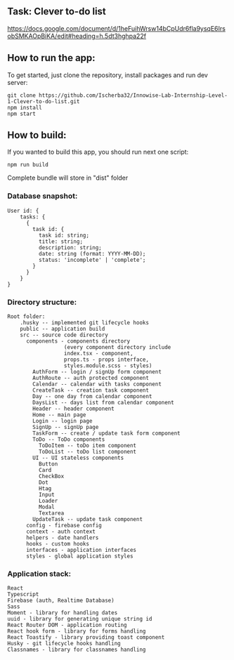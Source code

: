 ## Task: Clever to-do list
https://docs.google.com/document/d/1heFuihWrsw14bCpUdr6fla9ysqE6IrsobSMKAOpBiKA/edit#heading=h.5dt3hghpa22f

## How to run the app:

To get started, just clone the repository, install packages and run dev server:

    git clone https://github.com/Ischerba32/Innowise-Lab-Internship-Level-1-Clever-to-do-list.git
    npm install
    npm start

## How to build:

If you wanted to build this app, you should run next one script:

    npm run build
Complete bundle will store in "dist" folder

### Database snapshot:
    User id: {
        tasks: {
          {
            task id: {
              task id: string;
              title: string;
              description: string;
              date: string (format: YYYY-MM-DD);
              status: 'incomplete' | 'complete';
            }
          }
        }
    }
### Directory structure:
    Root folder:
        .husky -- implemented git lifecycle hooks
        public -- application build
        src -- source code directory
          components - components directory
                      (every component directory include
                      index.tsx - component,
                      props.ts - props interface,
                      styles.module.scss - styles)
            AuthForm -- login / signUp form component
            AuthRoute -- auth protected component
            Calendar -- calendar with tasks component
            CreateTask -- creation task component
            Day -- one day from calendar component
            DaysList -- days list from calendar component
            Header -- header component
            Home -- main page
            Login -- login page
            SignUp -- signUp page
            TaskForm -- create / update task form component
            ToDo -- ToDo components
              ToDoItem -- toDo item component
              ToDoList -- toDo list component
            UI -- UI stateless components
              Button
              Card
              CheckBox
              Dot
              Htag
              Input
              Loader
              Modal
              Textarea
            UpdateTask -- update task component
          config - firebase config
          context - auth context
          helpers - date handlers
          hooks - custom hooks
          interfaces - application interfaces
          styles - global application styles

### Application stack:
    React
    Typescript
    Firebase (auth, Realtime Database)
    Sass
    Moment - library for handling dates
    uuid - library for generating unique string id
    React Router DOM - application routing
    React hook form - library for forms handling
    React Toastify - library providing toast component
    Husky - git lifecycle hooks handling
    Classnames - library for classnames handling